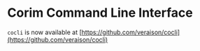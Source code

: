 # Corim Command Line Interface

`cocli` is now available at [https://github.com/veraison/cocli](https://github.com/veraison/cocli)
